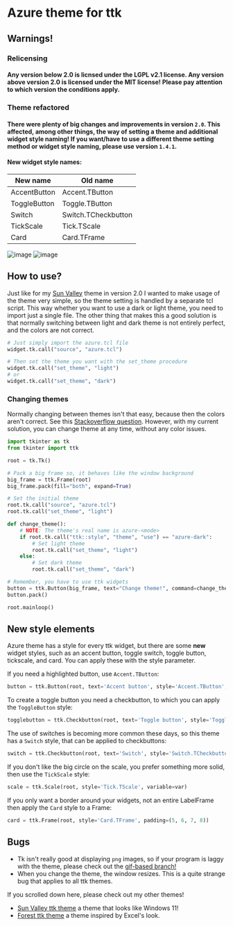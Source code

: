 # Azure theme for ttk

## Warnings!

### Relicensing
#### Any version below 2.0 is licnsed under the LGPL v2.1 license. Any version above version 2.0 is licensed under the MIT license! Please pay attention to which version the conditions apply.

### Theme refactored

#### There were plenty of big changes and improvements in version `2.0`. This affected, among other things, the way of setting a theme and additional widget style naming! If you want/have to use a different theme setting method or widget style naming, please use version `1.4.1`.

#### New widget style names:
New name | Old name
-|-
AccentButton | Accent.TButton
ToggleButton | Toggle.TButton
Switch | Switch.TCheckbutton
TickScale | Tick.TScale
Card | Card.TFrame

![image](https://github.com/rdbende/Azure-ttk-theme/blob/main/Light%20screenshot.png)
![image](https://github.com/rdbende/Azure-ttk-theme/blob/main/Dark%20screenshot.png)

## How to use?
Just like for my [Sun Valley](https://github.com/rdbende/Sun-Valley-ttk-theme) theme in version 2.0 I wanted to make usage of the theme very simple, so the theme setting is handled by a separate tcl script.
This way whether you want to use a dark or light theme, you need to import just a single file. The other thing that makes this a good solution is that normally switching between light and dark theme is not entirely perfect, and the colors are not correct.

```python
# Just simply import the azure.tcl file
widget.tk.call("source", "azure.tcl")

# Then set the theme you want with the set_theme procedure
widget.tk.call("set_theme", "light")
# or
widget.tk.call("set_theme", "dark")
```

### Changing themes
Normally changing between themes isn't that easy, because then the colors aren't correct. See this [Stackoverflow question](https://stackoverflow.com/questions/66576662/how-to-switch-between-dark-and-light-ttk-theme). However, with my current solution, you can change theme at any time, without any color issues.

```python
import tkinter as tk
from tkinter import ttk

root = tk.Tk()

# Pack a big frame so, it behaves like the window background
big_frame = ttk.Frame(root)
big_frame.pack(fill="both", expand=True)

# Set the initial theme
root.tk.call("source", "azure.tcl")
root.tk.call("set_theme", "light")

def change_theme():
    # NOTE: The theme's real name is azure-<mode>
    if root.tk.call("ttk::style", "theme", "use") == "azure-dark":
        # Set light theme
        root.tk.call("set_theme", "light")
    else:
        # Set dark theme
        root.tk.call("set_theme", "dark")

# Remember, you have to use ttk widgets
button = ttk.Button(big_frame, text="Change theme!", command=change_theme)
button.pack()

root.mainloop()
```

## New style elements
Azure theme has a style for every ttk widget, but there are some **new** widget styles, such as an accent button, toggle switch, toggle button, tickscale, and card. You can apply these with the style parameter.

If you need a highlighted button, use `Accent.TButton`:
```python
button = ttk.Button(root, text='Accent button', style='Accent.TButton', command=callback)
```

To create a toggle button you need a checkbutton, to which you can apply the `ToggleButton` style:
```python
togglebutton = ttk.Checkbutton(root, text='Toggle button', style='Toggle.TButton', variable=var)
```

The use of switches is becoming more common these days, so this theme has a `Switch` style, that can be applied to checkbuttons:
```python
switch = ttk.Checkbutton(root, text='Switch', style='Switch.TCheckbutton', variable=var)
```

If you don't like the big circle on the scale, you prefer something more solid, then use the `TickScale` style:
```python
scale = ttk.Scale(root, style='Tick.TScale', variable=var)
```

If you only want a border around your widgets, not an entire LabelFrame then apply the `Card` style to a Frame:
```python
card = ttk.Frame(root, style='Card.TFrame', padding=(5, 6, 7, 8))
```

## Bugs
- Tk isn't really good at displaying `png` images, so if your program is laggy with the theme, please check out the [gif-based branch!](https://github.com/rdbende/Azure-ttk-theme/tree/gif-based/)
- When you change the theme, the window resizes. This is a quite strange bug that applies to all ttk themes. 

If you scrolled down here, please check out my other themes!
- [Sun Valley ttk theme](https://github.com/rdbende/Sun-Valley-ttk-theme) a theme that looks like Windows 11!
- [Forest ttk theme](https://github.com/rdbende/Forest-ttk-theme) a theme inspired by Excel's look.

